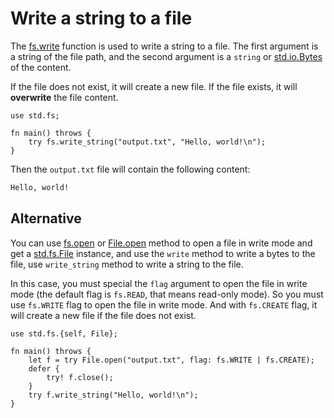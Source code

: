 # Write a string to a file

The [fs.write](/stdlib/std.fs#write) function is used to write a string to a file. The first argument is a string of the file path, and the second argument is a `string` or [std.io.Bytes](/stdlib/std.io#std.io.Bytes) of the content.

If the file does not exist, it will create a new file. If the file exists, it will **overwrite** the file content.

```nv, no_run
use std.fs;

fn main() throws {
    try fs.write_string("output.txt", "Hello, world!\n");
}
```

Then the `output.txt` file will contain the following content:

```txt
Hello, world!
```

## Alternative

You can use [fs.open](/stdlib/std.fs#open) or [File.open](/stdlib/std.fs#File.open) method to open a file in write mode and get a [std.fs.File](/stdlib/std.fs#std.fs.File) instance, and use the `write` method to write a bytes to the file, use `write_string` method to write a string to the file.

In this case, you must special the `flag` argument to open the file in write mode (the default flag is `fs.READ`, that means read-only mode). So you must use `fs.WRITE` flag to open the file in write mode. And with `fs.CREATE` flag, it will create a new file if the file does not exist.

```nv, no_run
use std.fs.{self, File};

fn main() throws {
    let f = try File.open("output.txt", flag: fs.WRITE | fs.CREATE);
    defer {
        try! f.close();
    }
    try f.write_string("Hello, world!\n");
}
```
